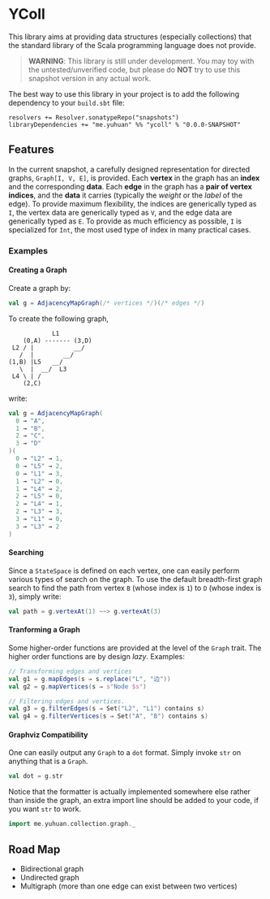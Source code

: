 # YColl

This library aims at providing data structures (especially collections) that the standard library of the Scala programming language does not provide. 

> **WARNING**: This library is still under development. You may toy with the untested/unverified code, but please do **NOT** try to use this snapshot version in any actual work. 

The best way to use this library in your project is to add the following dependency to your `build.sbt` file:

    resolvers += Resolver.sonatypeRepo("snapshots")
    libraryDependencies += "me.yuhuan" %% "ycoll" % "0.0.0-SNAPSHOT"

## Features

In the current snapshot, a carefully designed representation for directed graphs, `Graph[I, V, E]`, is provided. Each **vertex** in the graph has an **index** and the corresponding **data**. Each **edge** in the graph has a **pair of vertex indices**, and the **data** it carries (typically the *weight* or the *label* of the edge). To provide maximum flexibility, the indices are generically typed as `I`, the vertex data are generically typed as `V`, and the edge data are generically typed as `E`. To provide as much efficiency as possible, `I` is specialized for `Int`, the most used type of index in many practical cases.

### Examples

#### Creating a Graph
Create a graph by:

```scala
val g = AdjacencyMapGraph(/* vertices */)(/* edges */)
```

To create the following graph, 

                L1
        (0,A) ------- (3,D)
     L2 / |           __/
       /  |        __/
    (1,B) |L5   __/
       \  |  __/  L3
     L4 \ | /
        (2,C)

write:

```scala
val g = AdjacencyMapGraph(
  0 → "A",
  1 → "B",
  2 → "C",
  3 → "D"
)(
  0 → "L2" → 1,
  0 → "L5" → 2,
  0 → "L1" → 3,
  1 → "L2" → 0,
  1 → "L4" → 2,
  2 → "L5" → 0,
  2 → "L4" → 1,
  2 → "L3" → 3,
  3 → "L1" → 0,
  3 → "L3" → 2
)
```

#### Searching
Since a `StateSpace` is defined on each vertex, one can easily perform various types of search on the graph. To use the default breadth-first graph search to find the path from vertex `B` (whose index is `1`) to `D` (whose index is `3`), simply write:

```scala
val path = g.vertexAt(1) ~~> g.vertexAt(3)
```

#### Tranforming a Graph
Some higher-order functions are provided at the level of the `Graph` trait. The higher order functions are by design *lazy*. Examples:

```scala
// Transforming edges and vertices
val g1 = g.mapEdges(s ⇒ s.replace("L", "边"))
val g2 = g.mapVertices(s ⇒ s"Node $s")

// Filtering edges and vertices.
val g3 = g.filterEdges(s ⇒ Set("L2", "L1") contains s)
val g4 = g.filterVertices(s ⇒ Set("A", "B") contains s)

```

#### Graphviz Compatibility
One can easily output any `Graph` to a `dot` format. Simply invoke `str` on anything that is a `Graph`. 

```scala
val dot = g.str
```

Notice that the formatter is actually implemented somewhere else rather than inside the graph, an extra import line should be added to your code, if you want `str` to work.

```scala
import me.yuhuan.collection.graph._
```

## Road Map
* Bidirectional graph
* Undirected graph
* Multigraph (more than one edge can exist between two vertices)